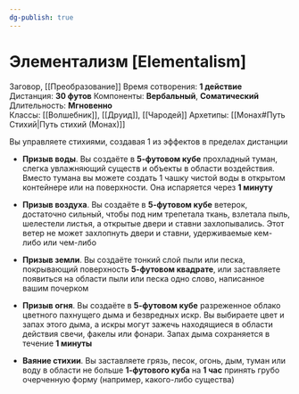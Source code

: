```yaml
---
dg-publish: true
---
```

# Элементализм [Elementalism]
Заговор, [[Преобразование]]
Время сотворения: **1 действие**
Дистанция: **30 футов**
Компоненты: **Вербальный**, **Cоматический**
Длительность: **Мгновенно**
Классы: [[Волшебник]], [[Друид]], [[Чародей]]
Архетипы: [[Монах#Путь Стихий|Путь стихий (Монах)]]

Вы управляете стихиями, создавая 1 из эффектов в пределах дистанции

- **Призыв воды**. Вы создаёте в **5-футовом кубе** прохладный туман, слегка увлажняющий существ и объекты в области воздействия. Вместо тумана вы можете создать 1 чашку чистой воды в открытом контейнере или на поверхности. Она испаряется через **1 минуту**

- **Призыв воздуха**. Вы создаёте в **5-футовом кубе** ветерок, достаточно сильный, чтобы под ним трепетала ткань, взлетала пыль, шелестели листья, а открытые двери и ставни захлопывались. Этот ветер не может захлопнуть двери и ставни, удерживаемые кем-либо или чем-либо

- **Призыв земли**. Вы создаёте тонкий слой пыли или песка, покрывающий поверхность **5-футовом квадрате**, или заставляете появиться на области пыли или песка одно слово, написанное вашим почерком

- **Призыв огня**. Вы создаёте в **5-футовом кубе** разреженное облако цветного пахнущего дыма и безвредных искр. Вы выбираете цвет и запах этого дыма, а искры могут зажечь находящиеся в области действия свечи, факелы или фонари. Запах дыма сохраняется в течение **1 минуты**

- **Ваяние стихии**. Вы заставляете грязь, песок, огонь, дым, туман или воду в области не больше **1-футового куба** на **1 час** принять грубо очерченную форму (например, какого-либо существа)